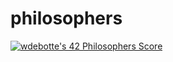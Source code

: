 # philosophers
<a href="https://github.com/JaeSeoKim/badge42"><img src="https://badge42.vercel.app/api/v2/cl2zu1sil002509mf9zd91hy6/project/2552135" alt="wdebotte's 42 Philosophers Score" /></a>
